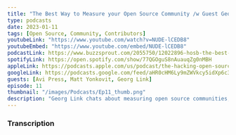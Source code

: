 ```yaml
---
title: "The Best Way to Measure your Open Source Community /w Guest Georg Link Ep 11"
type: podcasts
date: 2023-01-11
tags: [Open Source, Community, Contributors]
youtubeLink: "https://www.youtube.com/watch?v=NUDE-lCEDB8"
youtubeEmbed: "https://www.youtube.com/embed/NUDE-lCEDB8"
podcastLink: https://www.buzzsprout.com/2055750/12022896-hosb-the-best-way-to-measure-your-open-source-community-w-guest-georg-link
spotifyLink: https://open.spotify.com/show/77QGOguS8nAuauqZg0nMBH
appleLink: https://podcasts.apple.com/us/podcast/the-hacking-open-source-business-podcast/id1647254490
googleLink: https://podcasts.google.com/feed/aHR0cHM6Ly9mZWVkcy5idXp6c3Byb3V0LmNvbS8yMDU1NzUwLnJzcw
guests: [Avi Press, Matt Yonkovit, Georg Link]
episode: 11
thumbnail: "/images/Podcasts/Ep11_thumb.png"
description: "Georg Link chats about measuring open source communities, how to sell open source, what it's like to grow up in a castle, and more!  "
---
```



###  Transcription  ###

